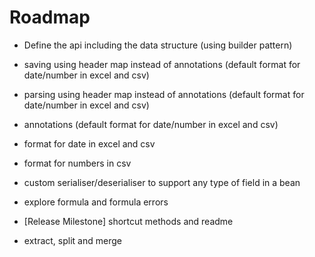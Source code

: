 # Roadmap

* Define the api including the data structure (using builder pattern)  
* saving using header map instead of annotations (default format for date/number in excel and csv)
* parsing using header map instead of annotations (default format for date/number in excel and csv)
* annotations (default format for date/number in excel and csv)
* format for date in excel and csv
* format for numbers in csv
* custom serialiser/deserialiser to support any type of field in a bean
* explore formula and formula errors
* [Release Milestone] shortcut methods  and readme

* extract, split and merge